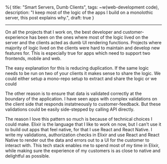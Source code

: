 %{
  title: "Smart Servers, Dumb Clients",
  tags: ~w(web-development code),
  description: "I keep most of the logic of the apps I build on a monolothic server, this post explains why.",
  draft: true
}

---

On all the projects that I work on, the best developer and customer-experience has been on the ones where most of the logic lived on the server and the clients acted as dumb UI rendering functions. Projects where majority of logic lived on the clients were hard to maintain and develop new features for. This is especially true for apps which need to support two frontends, mobile and web.

The easy explanation for this is reducing duplication. If the same logic needs to be run on two of your clients it makes sense to share the logic. We could either setup a mono-repo setup to extract and share the logic or we could

The other reason is to ensure that data is validated correctly at the boundary of the application. I have seen apps with complex validations on the client side that responds instatneously to customer-feedback. But these validations could be easily side-stepped by calling API directly.

The reason I love this pattern so much is because of technical choices I could make. Elixir is the language that I like to work on now, but I can't use it to build out apps that feel native, for that I use React and React Native. I write my validations, authorization checks in Elixir and use React and React Native to render out the data and errors out to a UI for the customer to interact with. This tech stack enables me to spend most of my time in Elixir, while making sure the experience of my customers is as close to native and delightful as possible.
